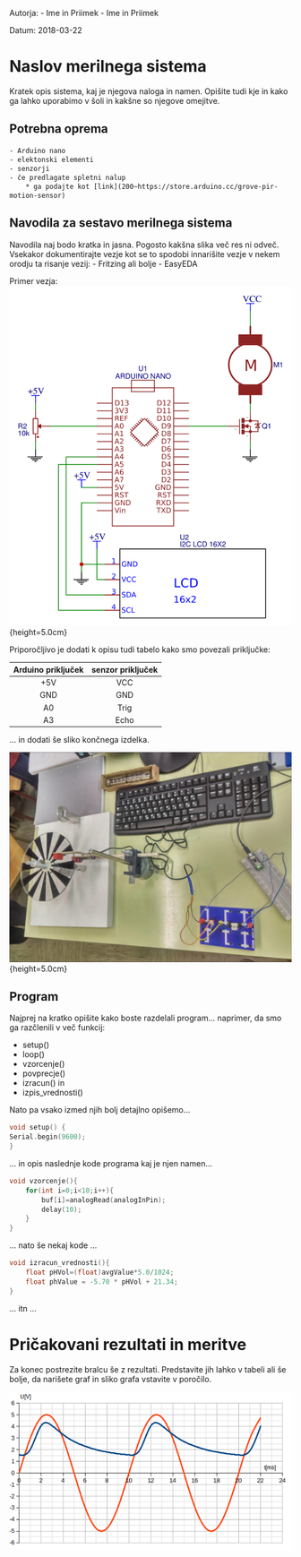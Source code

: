 Autorja:
	- Ime in Priimek
	- Ime in Priimek

Datum:
	2018-03-22

# Naslov merilnega sistema

Kratek opis sistema, kaj je njegova naloga in namen. Opišite tudi kje in kako ga lahko uporabimo v šoli in kakšne so njegove omejitve.

## Potrebna oprema
	- Arduino nano
	- elektonski elementi
	- senzorji
	- če predlagate spletni nalup
		* ga podajte kot [link](200~https://store.arduino.cc/grove-pir-motion-sensor)

## Navodila za sestavo merilnega sistema

Navodila naj bodo kratka in jasna. Pogosto kakšna slika več res ni odveč. Vsekakor dokumentirajte vezje kot se to spodobi innarišite vezje v nekem orodju ta risanje vezij:
	- Fritzing ali bolje
	- EasyEDA

Primer vezja:
![Primer sheme vezja narisanega v programu EasyEDA.\label{shema}](./shema_vezja.png){height=5.0cm}

Priporočljivo je dodati k opisu tudi tabelo kako smo povezali priključke:

| Arduino priključek  | senzor priključek |
|:-------------------:|:-----------------:|
| +5V                 | VCC               |
| GND                 | GND               |
| A0                  | Trig              |
| A3                  | Echo              |

... in dodati še sliko končnega izdelka.

![Postavitev merilnega sistema\label{postavotev}](./postavitev.jpg){height=5.0cm}

## Program

Najprej na kratko opišite kako boste razdelali program... naprimer, da smo ga razčlenili v več funkcij:

- setup()
- loop()
- vzorcenje()
- povprecje()
- izracun() in
- izpis_vrednosti()

Nato pa vsako izmed njih bolj detajlno opišemo... 

```cpp
void setup() { 
Serial.begin(9600); 
}
```
... in opis naslednje kode programa kaj je njen namen...

```cpp
void vzorcenje(){
	for(int i=0;i<10;i++){ 
		buf[i]=analogRead(analogInPin);
		delay(10);
	}
}
```
... nato še nekaj kode ...

```cpp
void izracun_vrednosti(){
	float pHVol=(float)avgValue*5.0/1024;
	float phValue = -5.70 * pHVol + 21.34;
}
```
... itn ...

# Pričakovani rezultati in meritve

Za konec postrezite bralcu še z rezultati. Predstavite jih lahko v tabeli ali še bolje, da narišete graf in sliko grafa vstavite v poročilo.

![Primer izmerjenih vrednosti\label{vrednosti}](./pol-val-usm-C.png)
